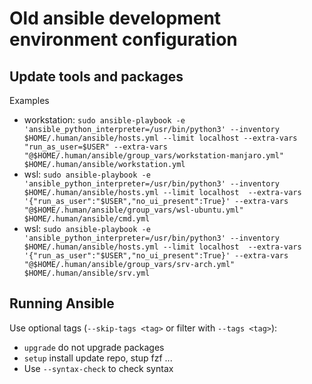 # Old ansible development environment configuration

## Update tools and packages

Examples

- workstation: `sudo ansible-playbook -e 'ansible_python_interpreter=/usr/bin/python3' --inventory $HOME/.human/ansible/hosts.yml --limit localhost --extra-vars "run_as_user=$USER" --extra-vars "@$HOME/.human/ansible/group_vars/workstation-manjaro.yml" $HOME/.human/ansible/workstation.yml`
- wsl: `sudo ansible-playbook -e 'ansible_python_interpreter=/usr/bin/python3' --inventory $HOME/.human/ansible/hosts.yml --limit localhost  --extra-vars '{"run_as_user":"$USER","no_ui_present":True}' --extra-vars "@$HOME/.human/ansible/group_vars/wsl-ubuntu.yml" $HOME/.human/ansible/cmd.yml`
- wsl: `sudo ansible-playbook -e 'ansible_python_interpreter=/usr/bin/python3' --inventory $HOME/.human/ansible/hosts.yml --limit localhost  --extra-vars '{"run_as_user":"$USER","no_ui_present":True}' --extra-vars "@$HOME/.human/ansible/group_vars/srv-arch.yml" $HOME/.human/ansible/srv.yml`

## Running Ansible

Use optional tags (`--skip-tags <tag>` or filter with `--tags <tag>`):

- `upgrade` do not upgrade packages
- `setup` install update repo, stup fzf ...
- Use `--syntax-check` to check syntax
